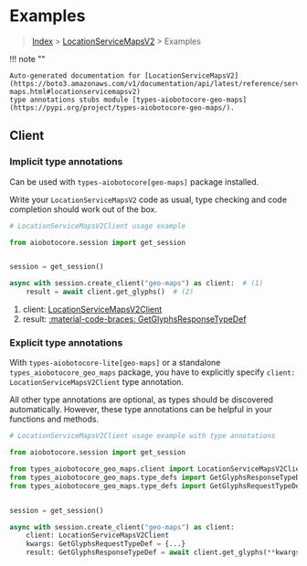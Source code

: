 # Examples

> [Index](../README.md) > [LocationServiceMapsV2](./README.md) > Examples

!!! note ""

    Auto-generated documentation for [LocationServiceMapsV2](https://boto3.amazonaws.com/v1/documentation/api/latest/reference/services/geo-maps.html#locationservicemapsv2)
    type annotations stubs module [types-aiobotocore-geo-maps](https://pypi.org/project/types-aiobotocore-geo-maps/).

## Client

### Implicit type annotations

Can be used with `types-aiobotocore[geo-maps]` package installed.

Write your `LocationServiceMapsV2` code as usual,
type checking and code completion should work out of the box.



```python
# LocationServiceMapsV2Client usage example

from aiobotocore.session import get_session


session = get_session()

async with session.create_client("geo-maps") as client:  # (1)
    result = await client.get_glyphs()  # (2)
```

1. client: [LocationServiceMapsV2Client](./client.md)
2. result: [:material-code-braces: GetGlyphsResponseTypeDef](./type_defs.md#getglyphsresponsetypedef) 






### Explicit type annotations

With `types-aiobotocore-lite[geo-maps]`
or a standalone `types_aiobotocore_geo_maps` package, you have to explicitly specify
`client: LocationServiceMapsV2Client` type annotation.

All other type annotations are optional, as types should be discovered automatically.
However, these type annotations can be helpful in your functions and methods.


```python
# LocationServiceMapsV2Client usage example with type annotations

from aiobotocore.session import get_session

from types_aiobotocore_geo_maps.client import LocationServiceMapsV2Client
from types_aiobotocore_geo_maps.type_defs import GetGlyphsResponseTypeDef
from types_aiobotocore_geo_maps.type_defs import GetGlyphsRequestTypeDef


session = get_session()

async with session.create_client("geo-maps") as client:
    client: LocationServiceMapsV2Client
    kwargs: GetGlyphsRequestTypeDef = {...}
    result: GetGlyphsResponseTypeDef = await client.get_glyphs(**kwargs)
```




